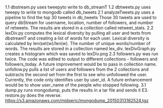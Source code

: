 1.1 dbstream.py uses tweepyto write to db_streamT
1.2 dbtweets.py uses tweepy to write to mongodb called db_tweets
2.1 analyzeTweets.py uses a pipeline to find the top 30 tweets in db_tweets
Those 30 tweets are used to query dbStream for username, location, number of followers, and number of retweets. The results are stored in a collection called retweet_stats.
2.2 lexDiv.py computes the lexical diversity by pulling all user and texts from dbstreamT and creating a list of words for each user. Lexical diversity is calculated by len(set(w)/len(w). The number of unique words/number of words.
The results are stored in a collection named lex_div.
lexDivGraph.py creates a histogram which was saved to lexDiv.png
2.3 followers.py was run twice. The code was edited to output to different collections - followers and followers_today. A future improvement would be to pass in collection name.
unfollow.py pulls a list of users and followers from the 2 collections and subtracts the second set from the first to see who unfollowed the user. Currently, the code only identifies user by user_id. A future enhancement would be to show user_name of the people who stopped following.
3.1 dump.py runs mongodump, puts the results in a tar file and sends it E3.
restore.py does the reverse.
https://s3.amazonaws.com/midseric/mongodump_20150313182524.tgz
